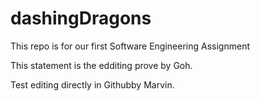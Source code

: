 # dashingDragons
This repo is for our first Software Engineering Assignment

This statement is the edditing prove by Goh.

Test editing directly in Githubby Marvin.
